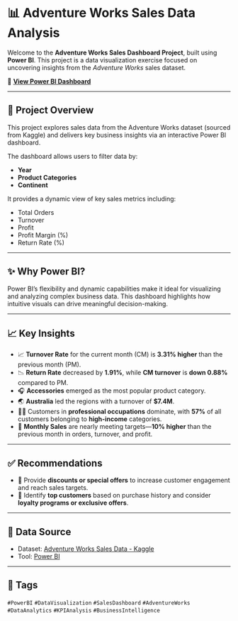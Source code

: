 # 📊 Adventure Works Sales Data Analysis

Welcome to the **Adventure Works Sales Dashboard Project**, built using **Power BI**. This project is a data visualization exercise focused on uncovering insights from the *Adventure Works* sales dataset.

🔗 **[View Power BI Dashboard](https://lnkd.in/gjVameYy)**

---

## 🚀 Project Overview

This project explores sales data from the Adventure Works dataset (sourced from Kaggle) and delivers key business insights via an interactive Power BI dashboard.

The dashboard allows users to filter data by:

- **Year**
- **Product Categories**
- **Continent**

It provides a dynamic view of key sales metrics including:

- Total Orders  
- Turnover  
- Profit  
- Profit Margin (%)  
- Return Rate (%)

---

## ✨ Why Power BI?

Power BI’s flexibility and dynamic capabilities make it ideal for visualizing and analyzing complex business data. This dashboard highlights how intuitive visuals can drive meaningful decision-making.

---

## 📈 Key Insights

- 📈 **Turnover Rate** for the current month (CM) is **3.31% higher** than the previous month (PM).
- 📉 **Return Rate** decreased by **1.91%**, while **CM turnover** is **down 0.88%** compared to PM.
- 🎧 **Accessories** emerged as the most popular product category.
- 🌏 **Australia** led the regions with a turnover of **$7.4M**.
- 👩‍💼 Customers in **professional occupations** dominate, with **57%** of all customers belonging to **high-income** categories.
- 📅 **Monthly Sales** are nearly meeting targets—**10% higher** than the previous month in orders, turnover, and profit.

---

## ✅ Recommendations

- 💬 Provide **discounts or special offers** to increase customer engagement and reach sales targets.
- 🏅 Identify **top customers** based on purchase history and consider **loyalty programs or exclusive offers**.

---

## 📁 Data Source

- Dataset: [Adventure Works Sales Data - Kaggle](https://www.kaggle.com/)
- Tool: [Power BI](https://powerbi.microsoft.com/)

---

## 📌 Tags

`#PowerBI` `#DataVisualization` `#SalesDashboard` `#AdventureWorks` `#DataAnalytics` `#KPIAnalysis` `#BusinessIntelligence`

